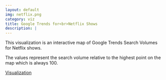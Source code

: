 ```yaml
---
layout: default
img: netflix.png
category: viz
title: Google Trends for<br>Netflix Shows
description: |
---
```

This visualization is an interactive map of Google Trends Search Volumes for Netflix shows.

The values represent the search volume relative to the highest point on the map which is always 100.

[Visualization](https://bl.ocks.org/ilitton/raw/da922988dab876bbb8367adc802da745/)